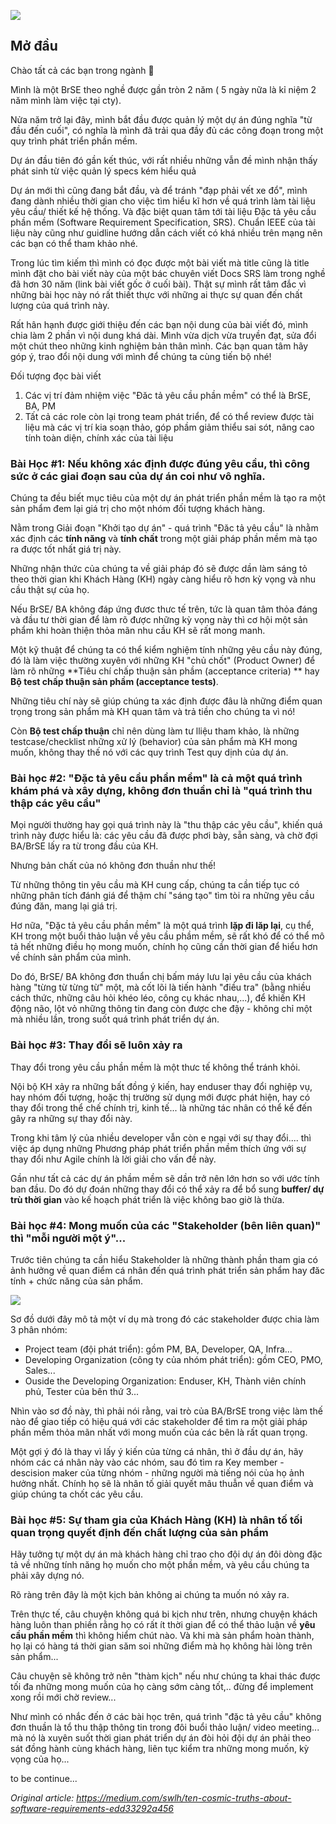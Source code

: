 ![](https://images.viblo.asia/e8e1032e-2d21-425d-a7d8-745b0d8c6694.jpg)

## Mở đầu

Chào tất cả các bạn trong ngành :raised_hands:

Mình là một BrSE theo nghề được gần tròn 2 năm ( 5 ngày nữa là kỉ niệm 2 năm mình làm việc tại cty). 

Nửa năm trở lại đây, mình bắt đầu được quản lý một dự án đúng nghĩa "từ đầu đến cuối", có nghĩa là mình đã trải qua đầy đủ các  công đoạn trong một quy trình phát triển phần mềm.

Dự án đầu tiên đó gần kết thúc, với rất nhiều những vẫn đề mình nhận thấy phát sinh từ việc quản lý specs kém hiểu quả

Dự án mới thì cũng đang bắt đầu, và để tránh "đạp phải vết xe đổ", mình đang dành nhiều thời gian cho việc tìm  hiểu kĩ hơn về quá trình làm tài liệu yêu cầu/ thiết kế hệ thống.
Và đặc biệt quan tâm tới tài liệu Đặc tả yêu cầu phần mềm (Software Requirement Specification, SRS). Chuẩn IEEE của tài liệu này cũng như guidline hướng dẫn cách viết có khá nhiều trên mạng nên các bạn có thể tham khảo nhé.

Trong lúc tìm kiếm thì mình có đọc được một bài viết mà title cũng là title mình đặt cho bài viết này của một bác chuyên viết Docs SRS làm trong nghề đã hơn 30 năm (link bài viết gốc ở cuối bài). Thật sự mình rất tâm đắc vì những bài học này nó rất thiết thực với những ai thực sự quan đến chất lượng của quá trình này.

Rất hân hạnh được giới thiệu đến các bạn nội dung của bài viết đó, mình chia làm 2 phần vì nội dung khá dài. Mình vừa dịch vừa truyền đạt, sửa đổi một chút theo những kinh nghiệm bản thân mình. Các bạn quan tâm hãy góp ý, trao đổi nội dung với mình để chúng ta cùng tiến bộ nhé!

Đối tượng đọc bài viết
1. Các vị trí đảm nhiệm việc "Đăc tả yêu cầu phần mềm" có thể là BrSE, BA, PM
2. Tất cả các role còn lại trong team phát triển, để có thể review được tài liệu mà các vị trí kia soạn thảo, góp phầm giảm thiểu sai sót, nâng cao tính toàn diện, chính xác của tài liệu


### Bài Học #1: Nếu không xác định được đúng yêu cầu, thì công sức ở các giai đoạn sau của dự án coi như vô nghĩa. 

Chúng ta đều biết mục tiêu của một dự án phát triển phần mềm là tạo ra một sản phẩm đem lại giá trị cho một nhóm đối tượng khách hàng. 

Nằm trong Giải đoạn "Khởi tạo dự án" - quá trình "Đăc tả yêu cầu" là nhằm xác định các **tính năng** và **tính chất** trong một giải pháp phần mềm mà tạo ra được tốt nhất giá trị này.

Những nhận thức của chúng ta về giải pháp đó sẽ được dần làm sáng tỏ theo thời gian khi Khách Hàng (KH) ngày càng hiểu rõ hơn kỳ vọng và nhu cầu thật sự của họ. 

Nếu BrSE/ BA không đáp ứng đươc thưc tế trên, tức là quan tâm thỏa đáng và đầu tư thời gian để làm rõ được những kỳ vọng này thì cơ hội một sản phẩm khi hoàn thiện thỏa mãn nhu cầu KH sẽ rất mong manh.

Một kỹ thuật để chúng ta có thể kiểm nghiệm tính những yêu cầu này đúng, đó là làm việc thường xuyên với những KH "chủ chốt" (Product Owner) để làm rõ những **Tiêu chí chấp thuận sản phầm (acceptance criteria) ** hay **Bộ test chấp thuận sản phầm (acceptance tests)**. 

Những tiêu chí này sẽ giúp chúng ta xác định được đâu là những điểm quan trọng trong sản phẩm mà KH quan tâm và trả tiền cho chúng ta vì nó! 

Còn **Bộ test chấp thuận** chỉ nên dùng làm tư lliệu tham khảo, là những testcase/checklist những xử lý (behavior) của sản phẩm mà KH mong muốn, 
không thay thế nó với các quy trình Test quy dịnh của dự án.

### Bài học #2: "Đặc tả yêu cầu phần mềm" là cả một quá trình khám phá và xây dựng, không đơn thuần chỉ là "quá trình thu thập các yêu cầu"

Mọi người thường hay gọi quá trình này là "thu thập các yêu cầu", khiến quá trình này được hiểu là: các yêu cầu đã được phơi bày, sẵn sàng, và chờ đợi BA/BrSE lấy ra từ trong đầu của KH. 

Nhưng bản chất của nó không đơn thuần như thế! 

Từ những thông tin yêu cầu mà KH cung cấp, chúng ta cần tiếp tục có những phân tích đánh giá để thậm chí "sáng tạo" tìm tòi ra những yêu cầu đúng đăn, mang lại giá trị. 

Hơ nữa, "Đặc tả yêu cầu phần mềm" là một quá  trình **lặp đi lăp lại**, cụ thể, KH trong một buổi thảo luận về yêu cầu phầm mềm, sẽ rất khó để có thể mô tả hết những điều họ mong muốn, chính họ cũng cần thời gian để hiểu hơn về chính sản phẩm của mình.

Do đó, BrSE/ BA không đơn thuẩn chị bấm máy lưu lại yêu cầu của khách hàng "từng từ từng từ" một, mà cốt lõi là tiến hành "điều tra" (bằng nhiều cách thức, những câu hỏi khéo léo, công cụ khác nhau,...), để khiến KH động não, lột vỏ những thông tin đang còn được che đậy - không chỉ một mà nhiều lần, trong suốt quá trình phát triển dự án.

### Bài học #3:  Thay đổi sẽ luôn xảy ra

Thay đổi trong yêu cầu phần mềm là một thưc tế không thể tránh khỏi. 

Nội bộ KH xảy ra những bất đồng ý kiến, hay enduser thay đổi nghiệp vụ, hay nhóm đối tượng, hoặc thị trường sử dụng mới được phát hiện, hay có thay đổi trong thể chế chính trị, kinh tế...
là những tác nhân có thể kể đến gây ra những sự thay đổi này.

Trong khi tâm lý của nhiều developer vẫn còn e ngại với sự thay đổi.... thì việc áp dụng những Phương pháp phát triển phần mềm thích ứng với sự thay đổi như Agile chính là lời giải cho vấn đề này. 

Gần như tất cả các dự án phầm mềm sẽ dần trở nên lớn hơn so với ước tính ban đầu. Do đó dự đoán những thay đổi có thể xảy ra để bổ sung **buffer/ dự trù thời gian** vào kế hoạch phát triển là việc không bao giờ là thừa.

### Bài học #4: Mong muốn của các "Stakeholder (bên liên quan)" thì "mỗi người một ý"...

Trước tiên chúng ta cần hiểu Stakeholder là những thành phần tham gia có ảnh hưởng về quan điểm cá nhân đến quá trình phát triển sản phẩm hay đăc tính + chức năng của sản phẩm.

![](https://images.viblo.asia/2372a8ee-0210-4549-990f-53fcdd2080bd.png)

Sơ đồ dưới đây mô tả một ví dụ mà trong đó các stakeholder được chia làm 3 phân nhóm:
* Project team (đội phát triển): gồm PM, BA, Developer, QA, Infra...
* Developing Organization (công ty của nhóm phát triển): gồm CEO, PMO, Sales...
* Ouside the Developing Organization: Enduser, KH, Thành viên chính phủ, Tester của bên thứ 3...

Nhìn vào sơ đồ này, thì phải nói rằng, vai trò của BA/BrSE trong việc làm thế nào để giao tiếp có hiệu quá với các stakeholder để tìm ra một giải pháp phần mềm thỏa mãn nhất với mong muốn của các bên là rất quan trọng.

Một gợi ý đó là thay vì lấy ý kiến của từng cá nhân, thì ở đầu dự án, hãy nhóm các cá nhân này vào các nhóm, sau đó tìm ra Key member - descision maker của từng nhóm - những người mà tiếng nói của họ ảnh hưởng nhất. Chính họ sẽ là nhân tố giải quyết mâu thuẫn về quan điểm và giúp chúng ta chốt các yêu cầu. 

### Bài học #5: Sự tham gia của Khách Hàng (KH) là nhân tố tối quan trọng quyết định đến chất lượng của sản phẩm

Hãy tưởng tự một dự án mà khách hàng chỉ trao cho đội dự án đôi dòng đặc tả về những tính năng họ muốn cho một phần mềm, và yêu cầu chúng ta phải xây dựng nó.

Rõ ràng trên đây là một kịch bản không ai chúng ta muốn nó xảy ra. 

Trên thực tế, câu chuyện không quá bi kịch như trên, nhưng chuyện khách hàng luôn than phiền rằng họ có rất ít thời gian để có thể thảo luận về **yêu cầu phần mềm** thì không hiểm chút nào. Và khi mà sản phẩm hoàn thành, họ lại có hàng tá thời gian săm soi những điểm mà họ không hài lòng trên sản phẩm...

Câu chuyện sẽ không trở nên "thàm kịch" nếu như chúng ta khai thác được tối đa những mong muốn của họ càng sớm  càng  tốt,.. đừng để implement xong rồi mới chờ review...

Như mình có nhắc đến ở các bài học trên, quá trình "đặc tả yêu cầu" không đơn thuần là tổ thu thập thông tin trong đôi buổi thảo luận/ video meeting... mà nó là xuyên suốt thời gian phát triển dự án đòi hỏi đội dự án phải theo sát đồng hành cùng khách hàng, liên tục kiểm tra những mong muốn, kỳ vọng của họ...

to be continue...

*Original article: https://medium.com/swlh/ten-cosmic-truths-about-software-requirements-edd33292a456*
